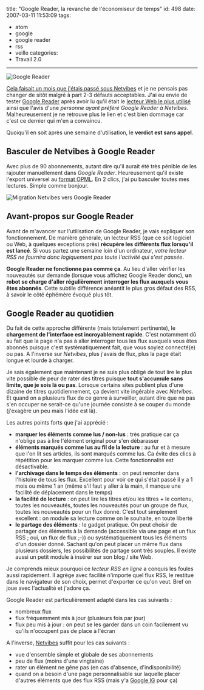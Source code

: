 title: "Google Reader, la revanche de l'économiseur de temps"
id: 498
date: 2007-03-11 11:53:09
tags:
- atom
- google
- google reader
- rss
- veille
categories:
- Travail 2.0
---

![Google Reader](/images/2007/03/google-reader.png)

[Cela faisait un mois que j'étais passé sous Netvibes](https://oncletom.io/2007/02/08/netvibes-economiseur-de-temps/) et je ne pensais pas changer de sitôt malgré à part 2-3 défauts acceptables.
J'ai eu envie de tester [Google Reader](http://www.google.com/reader/) après avoir lu qu'il était le [lecteur Web le plus utilisé](http://blogs.feedburner.com/feedburner/archives/2007/02/feedburners_view_of_the_feed_m.php) ainsi que l'avis d'une _personne ayant préféré Google Reader à Netvibes_. Malheureusement je ne retrouve plus le lien et c'est bien dommage car c'est ce dernier qui m'en a convaincu.

Quoiqu'il en soit après une semaine d'utilisation, le **verdict est sans appel**.
<!--more-->

## Basculer de Netvibes à Google Reader

Avec plus de 90 abonnements, autant dire qu'il aurait été très pénible de les rajouter manuellement dans _Google Reader_. Heureusement qu'il existe l'export universel au [format OPML](http://fr.wikipedia.org/wiki/OPML). En 2 clics, j'ai pu basculer toutes mes lectures. Simple comme bonjour.

![Migration Netvibes vers Google Reader](/images/2007/03/migration-netvibes-google-r.png)

## Avant-propos sur Google Reader

Avant de m'avancer sur l'utilisation de Google Reader, je vais expliquer son fonctionnement. De manière générale, un lecteur RSS (que ce soit logiciel ou Web, à quelques exceptions près) **récupère les différents flux lorsqu'il est lancé**. Si vous partez une semaine loin d'un ordinateur, _votre lecteur RSS ne fournira donc logiquement pas toute l'activité qui s'est passée_.

**Google Reader ne fonctionne pas comme ça**. Au lieu d'aller vérifier les nouveautés sur demande (lorsque vous affichez Google Reader donc), **un robot se charge d'aller régulièrement interroger les flux auxquels vous êtes abonnés**. Cette subtile différence anéantit le plus gros défaut des RSS, à savoir le côté éphémère évoqué plus tôt.

## Google Reader au quotidien

Du fait de cette approche différente (mais totalement pertinente), le **chargement de l'interface est incroyablement rapide**. C'est notamment dû au fait que la page n'a pas à aller interroger tous les flux auxquels vous êtes abonnés puisque c'est systématiquement fait, que vous soyiez connecté(e) ou pas. A l'inverse sur _Netvibes_, plus j'avais de flux, plus la page était longue et lourde à charger.

Je sais également que maintenant je ne suis plus obligé de tout lire le plus vite possible de peur de rater des titres puisque **tout s'accumule sans limite, que je sois là ou pas**. Lorsque certains sites publient plus d'une dizaine de titres quotidiennement, ça devient vite ingérable avec _Netvibes_. Et quand on a plusieurs flux de ce genre à surveiller, autant dire que ne pas s'en occuper ne serait-ce qu'une journée consiste à se couper du monde (j'exagère un peu mais l'idée est là).

Les autres points forts que j'ai apprécié :

*   **marquer les éléments comme lus / non-lus** : très pratique car ça n'oblige pas à lire l'élément original pour s'en débarasser
*   **éléments marqués comme lus au fil de la lecture** : au fur et à mesure que l'on lit ses articles, ils sont marqués comme lus. Ca évite des clics à répétition pour les marquer comme lus. Cette fonctionnalité est désactivable.
*   **l'archivage dans le temps des éléments** : on peut remonter dans l'histoire de tous les flux. Excellent pour voir ce qui s'était passé il y a 1 mois ou même 1 an (même s'il faut y aller à la main, il manque une facilité de déplacement dans le temps)
*   **la facilité de lecture** : on peut lire les titres et/ou les titres + le contenu, toutes les nouveautés, toutes les nouveautés pour un groupe de flux, toutes les nouveautés pour un flux donné. C'est tout simplement excellent : on module sa lecture comme on le souhaite, en toute liberté
*   **le partage des éléments** : le gadget pratique. On peut choisir de partager des éléments à la demande (accessible via une page et un flux RSS ; oui, un flux de flux ;-)) ou systématiquement tous les éléments d'un dossier donné. Sachant qu'on peut placer un même flux dans plusieurs dossiers, les possibilités de partage sont très souples. Il existe aussi un petit module à insérer sur son blog / site Web.

Je comprends mieux pourquoi ce _lecteur RSS en ligne_ a conquis les foules aussi rapidement. Il agrège avec facilité n'importe quel flux RSS, le restitue dans le navigateur de son choix, permet d'exporter ce qu'on veut. Bref on joue avec l'actualité et j'adore ça.

Google Reader est particulièrement adapté dans les cas suivants :

*   nombreux flux
*   flux fréquemment mis à jour (plusieurs fois par jour)
*   flux peu mis à jour : on peut se les garder dans un coin facilement vu qu'ils n'occupent pas de place à l'écran

A l'inverse, [Netvibes](http://www.netvibes.com) suffit pour les cas suivants :

*   vue d'ensemble simple et globale de ses abonnements
*   peu de flux (moins d'une vingtaine)
*   rater un élément ne gêne pas (en cas d'absence, d'indisponibilité)
*   quand on a besoin d'une page personnalisable sur laquelle placer d'autres éléments que des flux RSS (mais y'a [Google IG](http://www.google.fr/ig) pour ça)
